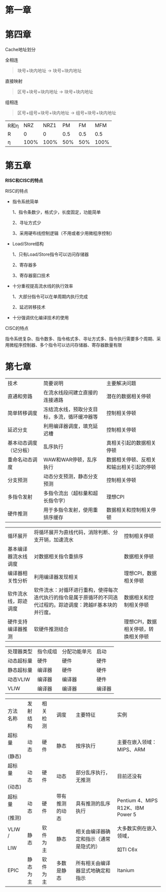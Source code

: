 # 第一章

# 第四章

Cache地址划分

全相连

> 块号+块内地址   →  块号+块内地址

直接映射

> 区号+块号+块内地址  → 块号+块内地址

组相连

> 区号+组号+块号+块内地址 → 组号+块号+块内地址

|      |      |      |      |      |      |
| ---- | ---- | ---- | ---- | ---- | ---- |
| R和η | NRZ  | NRZ1 | PM   | FM   | MFM  |
| R    | 0    | 0    | 0.5  | 0.5  | 0.5  |
| η    | 100% | 100% | 50%  | 50%  | 100% |

# 第五章

**RISC和CISC的特点**

RISC的特点

- 指令系统简单

  1、指令条数少，格式少，长度固定，功能简单

  2、寻址方式少

  3、采用硬布线控制逻辑（不用或者少用微程序控制）

- Load/Store结构

  1、只有Load/Store指令可以访问存储器

  2、寄存器多

  3、寄存器窗口技术

- 十分重视提高流水线的执行效率

  1、大部分指令可以在单周期内执行完成

  2、延迟转移技术

- 十分强调优化编译技术的使用

CISC的特点

指令系统复杂、指令数多、指令格式多、寻址方式多、指令执行需要多个周期、采用微程序控制器、多个指令可以访问存储器、寄存器数量有限

# 第七章

|                        |                                              |                                          |
| ---------------------- | -------------------------------------------- | ---------------------------------------- |
| 技术                   | 简要说明                                     | 主要解决问题                             |
| 直通和旁路             | 在流水线段间建立直接的连接通路               | 潜在的数据相关停顿                       |
| 简单转移调度           | 冻结流水线，预取分支目标，多流，循环缓冲器等 | 控制相关停顿                             |
| 延迟分支               | 利用编译器调度，填充延迟槽                   | 控制相关停顿                             |
| 基本动态调度（记分板） | 乱序执行                                     | 真相关引起的数据相关停顿                 |
| 重命名动态调度         | WAW和WAR停顿，乱序执行                       | 数据相关停顿、反相关和输出相关引起的停顿 |
| 分支预测               | 动态分支预测，静态分支预测                   | 控制相关停顿                             |
| 多指令发射             | 多指令流出（超标量和超长指令字）             | 理想CPI                                  |
| 硬件推测               | 用于多指令发射，使用重排序缓存               | 数据相关和控制相关停顿                   |

|                      |                                                              |                                     |
| -------------------- | ------------------------------------------------------------ | ----------------------------------- |
| 循环展开             | 将循环展开为直线代码，消除判断、分支开销，加速流水           | 控制相关停顿                        |
| 基本编译器流水线调度 | 对数据相关指令重排序                                         | 数据相关停顿                        |
| 编译器相关性分析     | 利用编译器发现相关                                           | 理想CPI，数据相关停顿               |
| 软件流水线，踪迹调度 | 软件流水：对循环进行重构，使得每次迭代执行的指令是属于原循环的不同迭代过程的。踪迹调度：跨越IF基本块的并行度。 | 数据相关和控制相关停顿              |
| 硬件支持编译器推测   | 软硬件推测结合                                               | 理想CPI，数据相关停顿，转换相关停顿 |

|            |          |              |        |
| ---------- | -------- | ------------ | ------ |
| 处理器类型 | 指令成组 | 分配功能单元 | 启动   |
| 动态超标量 | 硬件     | 硬件         | 硬件   |
| 静态超标量 | 编译器   | 硬件         | 硬件   |
| 动态VLIW   | 编译器   | 编译器       | 硬件   |
| VLIW       | 编译器   | 编译器       | 编译器 |

|                      |          |          |                |                                        |                                        |
| -------------------- | -------- | -------- | -------------- | -------------------------------------- | -------------------------------------- |
| 方法名称             | 发射结构 | 相关检测 | 调度           | 主要特征                               | 实例                                   |
| 超标量<br><br>(静态) | 动态     | 硬件     | 静态           | 按序执行                               | 主要在嵌入领域：MIPS、ARM              |
| 超标量<br><br>(动态) | 动态     | 硬件     | 动态           | 部分乱序执行，无推测                   | 目前还没有                             |
| 超标量<br><br>(推测) | 动态     | 硬件     | 带有推测的动态 | 具有推测的乱序执行                     | Pentium 4、MIPS R12K、IBM Power 5      |
| VLIW /<br><br>LIW    | 静态     | 软件为主 | 静态           | 相关由编译器确定和指示（通常是隐式的） | 大多数实例在嵌入领域，<br><br>如TI C6x |
| EPIC                 | 静态为主 | 软件为主 | 多数是静态     | 所有相关由编译器显式地确定和指示       | Itanium                                |